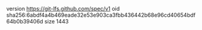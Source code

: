 version https://git-lfs.github.com/spec/v1
oid sha256:6abdf4a4b469eade32e53e903ca3fbb436442b68e96cd40654bdf64b0b39406d
size 1443
